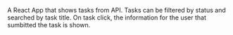 A React App that shows tasks from API. Tasks can be filtered by status and searched by task title. On task click, the information for the user that sumbitted the task is shown.
